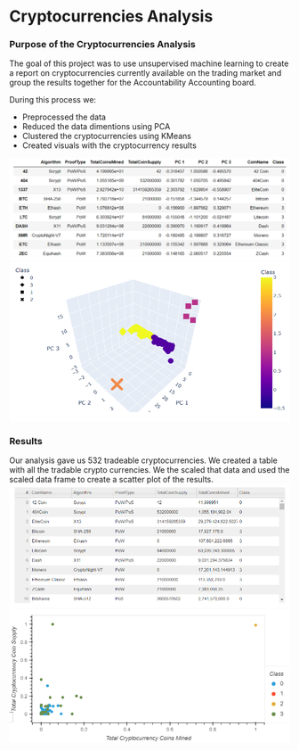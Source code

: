 # Cryptocurrencies Analysis

### Purpose of the Cryptocurrencies Analysis
The goal of this project was to use unsupervised machine learning to create a report on cryptocurrencies currently available on the trading market and group the results together for the Accountability Accounting board. 

During this process we:

- Preprocessed the data
- Reduced the data dimentions using PCA
- Clustered the cryptocurrencies using KMeans
- Created visuals with the cryptocurrency results

![Cluster_DF](https://github.com/amiecostello22/Cryptocurrencies/blob/main/images/clustered_df.png)
![3D_Model](https://github.com/amiecostello22/Cryptocurrencies/blob/main/images/3D_model.png)

### Results
Our analysis gave us 532 tradeable cryptocurrencies. We created a table with all the tradable crypto currencies. We the scaled that data and used the scaled data frame to create a scatter plot of the results.
![Table](https://github.com/amiecostello22/Cryptocurrencies/blob/main/images/crypto.png)
![Scatter_Plot](https://github.com/amiecostello22/Cryptocurrencies/blob/main/images/scatter.png)
